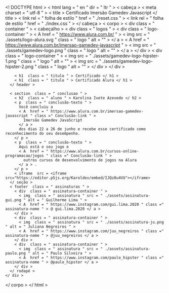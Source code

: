 <! DOCTYPE html >
< html  lang = " en " dir = " ltr " >
  < cabeça >
    < meta  charset = " utf-8 " >
    < title > Certificado Imersão Gamedev Javascript </ title >
    < link  rel = " folha de estilo " href = " ./reset.css " >
    < link  rel = " folha de estilo " href = " ./index.css " >
  </ cabeça >
  < corpo >
    < div  class = " container " >
      < cabeçalho >
        < div  class = " logos " >
          < div  class = " logo-container " >
              < A  href = " https://www.alura.com.br/ " >
              < img  src = " ./assets/logo-alura.svg " class = " logo " alt = "" >
            </ a >
            < A  href = " https://www.alura.com.br/imersao-gamedev-javascript " >
              < img  src = " ./assets/gamedev-logo.png " class = " logo " alt = "" >
            </ a >
          </ div >
          < div  class = " logo-container " >
            < img  src = " ./assets/gamedev-logo-hipster-1.png " class = " logo " alt = "" >
            < img  src = " ./assets/gamedev-logo-hipster-2.png " class = " logo " alt = "" >
          </ div >
        </ div >

        < h1  class = " titulo " > Certificado </ h1 >
        < h1  class = " titulo " > Certificado Alura </ h1 >
      </ header >

      < section  class = " conclusao " >
        < h2  class = " aluno " > Karolina Ivete Azevedo </ h2 >
        < p  class = " conclusão-texto " >
          Você concluiu a
          < A  href = " https://www.alura.com.br/imersao-gamedev-javascript " class =" Conclusão-link " >
            Imersão Gamedev JavaScript
          </ a >
          dos dias 22 a 26 de junho e recebe esse certificado como reconhecimento do seu desempenho.
        </ p >
        < p  class = " conclusão-texto " >
          Aqui está o seu jogo e
          < A  href = " https://www.alura.com.br/cursos-online-programacao/jogos " class =" Conclusão-link " >
            outros cursos de desenvolvimento de jogos na Alura
          </ a > .
        </ p >
        < iframe  src = <iframe src="https://editor.p5js.org/Karoldev/embed/IJQz0u4VU"></iframe> 
      </ seção >
      < footer  class = " assinaturas " >
        < div  class = " assinatura-container " >
          < img  class = " assinatura " src = " ./assets/assinatura-gui.png " alt = " Guilherme Lima " >
          < A  href = " https://www.instagram.com/gui.lima.2020 " class =" assinatura-nome " > @ gui.lima.2020 </ a >
        </ div >
        < div  class = " assinatura-container " >
          < img  class = " assinatura " src = " ./assets/assinatura-ju.png " alt = " Juliana Negreiros " >
          < A  href = " https://www.instagram.com/juu_negreiros " class =" assinatura-nome " > @juu_negreiros </ a >
        </ div >
        < div  class = " assinatura-container " >
          < img  class = " assinatura " src = " ./assets/assinatura-paulo.png " alt = " Paulo Silveira " >
          < A  href = " https://www.instagram.com/paulo_hipster " class =" assinatura-nome " > @paulo_hipster </ a >
        </ div >
      </ rodapé >
    </ div >
  </ corpo >
</ html >

